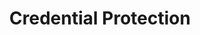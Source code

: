 ---
title: "Credential Protection"
description: "Also known as credProtect, the Credential Protection extension supports fine-grained control over the circumstances when an authenticator allow a specific discoverable credential to be used."
category: ctap21 
keywords: ctap21,  rk
tags: ctap21, ctap21-pre
last_test_date: "2024-05-08"
test_url: "/tests/template.html"
test_results_url: ""
stats: {
    chrome: {
        windows-10: {
            "124":"y #1"
        },
        windows-11: {
            "124":"y #1"
        },
        macos: {
            "124":"y"
        },
        android: {
            "124":"y"
        },
        linux: {
            "124":"y"
        }
    },
    firefox: {
        windows-10: {
            "123":"y #1"
        },
        windows-11: {
            "123":"y #1"
        },
        macos: {
            "123":"y"
        },
        android: {
            "123":"y"
        },
        linux: {
            "123":"y"
        }
    },
    safari: {
        macos: {
            "17.4.1":"y"
        },
        ios: {
            "17.4.1":"y"
        }
    }
}
notes: ""
notes_by_num: {
    "1": "FIDO2 Support provided by Windows' webauthn.dll."
}
links: {
    "CTAP2.1 specification: Feature-Specific Descriptions and Actions":"https://fidoalliance.org/specs/fido-v2.1-ps-20210615/fido-client-to-authenticator-protocol-v2.1-ps-errata-20220621.html#op-getassn-step-locate-credentials",
    "Chromium's credProtect behaviour in WebAuthn":"https://chromium.googlesource.com/chromium/src/+/HEAD/content/browser/webauth/cred_protect.md"
}
---